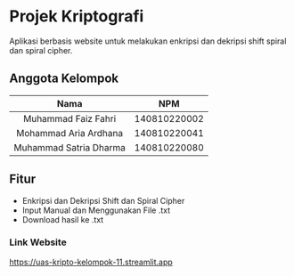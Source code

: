 # Projek Kriptografi

Aplikasi berbasis website untuk melakukan enkripsi dan dekripsi shift spiral dan spiral cipher.

## Anggota Kelompok
| Nama    |  NPM    |
|:-------------:|:-------------:|
| Muhammad Faiz Fahri | 140810220002 | 
| Mohammad Aria Ardhana | 140810220041 | 
| Muhammad Satria Dharma | 140810220080 | 

## Fitur
- Enkripsi dan Dekripsi Shift dan Spiral Cipher
- Input Manual dan Menggunakan File .txt
- Download hasil ke .txt

### Link Website
https://uas-kripto-kelompok-11.streamlit.app


